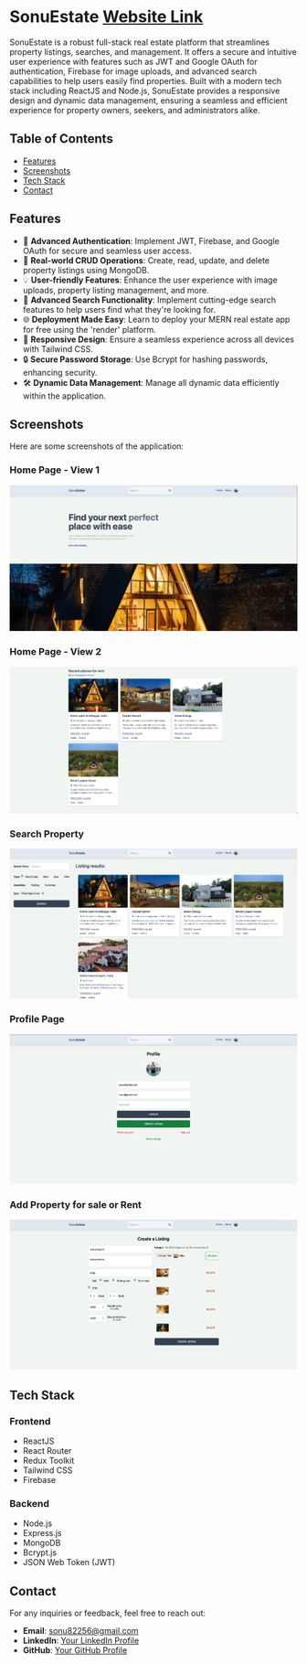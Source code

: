 # SonuEstate   [Website Link](https://mern-estate-09y0.onrender.com)



SonuEstate is a robust full-stack real estate platform that streamlines property listings, searches, and management. It offers a secure and intuitive user experience with features such as JWT and Google OAuth for authentication, Firebase for image uploads, and advanced search capabilities to help users easily find properties. Built with a modern tech stack including ReactJS and Node.js, SonuEstate provides a responsive design and dynamic data management, ensuring a seamless and efficient experience for property owners, seekers, and administrators alike.
## Table of Contents

- [Features](#features)
- [Screenshots](#screenshots)
- [Tech Stack](#tech-stack)
- [Contact](#contact)

## Features

- 🔑 **Advanced Authentication**: Implement JWT, Firebase, and Google OAuth for secure and seamless user access.
- 🏡 **Real-world CRUD Operations**: Create, read, update, and delete property listings using MongoDB.
- 💡 **User-friendly Features**: Enhance the user experience with image uploads, property listing management, and more.
- 🚀 **Advanced Search Functionality**: Implement cutting-edge search features to help users find what they're looking for.
- 🌐 **Deployment Made Easy**: Learn to deploy your MERN real estate app for free using the 'render' platform.
- 📱 **Responsive Design**: Ensure a seamless experience across all devices with Tailwind CSS.
- 🔒 **Secure Password Storage**: Use Bcrypt for hashing passwords, enhancing security.
- 🛠️ **Dynamic Data Management**: Manage all dynamic data efficiently within the application.

## Screenshots

Here are some screenshots of the application:

### Home Page - View 1
![Home Page](https://github.com/sonu82256/Github-pics/blob/main/sonuEstate/Home%20page.png?raw=true)

### Home Page - View 2
![Home Page](https://github.com/sonu82256/Github-pics/blob/main/sonuEstate/Home%20page%202.png?raw=true)

### Search Property
![Search Property](https://github.com/sonu82256/Github-pics/blob/main/sonuEstate/Search%20Page.png?raw=true)

### Profile Page
![Profile](https://github.com/sonu82256/Github-pics/blob/main/sonuEstate/Profile.png?raw=true)

### Add Property for sale or Rent
![Add Property](https://github.com/sonu82256/Github-pics/blob/main/sonuEstate/Create%20Listing.png?raw=true)

## Tech Stack

### Frontend

- ReactJS
- React Router
- Redux Toolkit
- Tailwind CSS
- Firebase

### Backend

- Node.js
- Express.js
- MongoDB
- Bcrypt.js
- JSON Web Token (JWT)

## Contact

For any inquiries or feedback, feel free to reach out:

- **Email**: sonu82256@gmail.com
- **LinkedIn**: [Your LinkedIn Profile](https://www.linkedin.com/in/sonu-kumar-2b083122b/)
- **GitHub**: [Your GitHub Profile](https://github.com/sonu82256)
